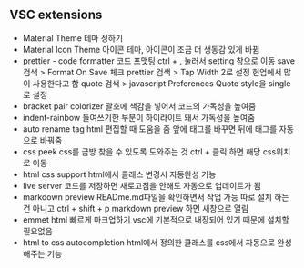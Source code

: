 ## VSC extensions

- Material Theme
  테마 정하기
- Material Icon  Theme
  아이콘 테마, 아이콘이 조금 더 생동감 있게 바뀜
- prettier - code formatter
  코드 포맷팅
  ctrl + , 눌러서 setting 창으로 이동
  save 검색  > Format On Save  체크
  prettier 검색 > Tap Width 2로 설정 현업에서 많이 사용한다고 함
  quote 검색 > javascript Preferences Quote style을 single로 설정
- bracket pair colorizer
  괄호에 색감을 넣어서 코드의 가독성을 높여줌
- indent-rainbow
  들여쓰기한 부분이 하이라이트 돼서 가독성을 높여줌
- auto rename tag
  html 편집할 때 도움을 줌
  앞에 태그를 바꾸면 뒤에 태그를 자동으로 바꿔줌
- css peek
  css를 금방 찾을 수 있도록 도와주는 것 
  ctrl + 클릭 하면 해당 css위치로 이동
- html css support
  html에서 클래스 변경시 자동완성 기능
- live server
  코드를 저장하면 새로고침을 안해도 자동으로 업데이트가 됨
- markdown preview
  READme.md파일을 확인하면서 작업 가능
  따로 설치 하는건 아니고 ctrl + shift + p  markdown preview 하면 새창으로 열림
- emmet 
  html  빠르게 마크업하기
  vsc에 기본적으로 내장되어 있기 때문에 설치할 필요없음 
- html to css autocompletion
  html에서 정의한 클래스를 css에서 자동으로 완성해주는 기능

